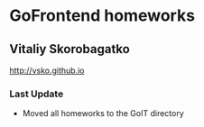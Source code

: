 # GoFrontend homeworks
## Vitaliy Skorobagatko
http://vsko.github.io

### Last Update
- Moved all homeworks to the GoIT directory
